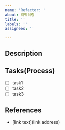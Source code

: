 ```yaml
---
name: 'Refactor: '
about: 리팩터링
title: ''
labels: ''
assignees: ''

---
```


## Description



## Tasks(Process)
- [ ] task1
- [ ] task2
- [ ] task3

## References
- [link text](link address)
